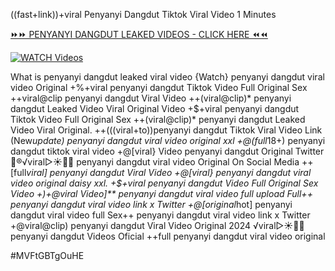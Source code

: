 ((fast+link))+viral Penyanyi Dangdut Tiktok Viral Video 1 Minutes


[⏩⏩ PENYANYI DANGDUT LEAKED VIDEOS - CLICK HERE ⏪⏪](https://mov24.shop/watch/penyanyi+dangdut)

[![WATCH Videos](https://i.imgur.com/dJHk4Zq.gif)](https://mov24.shop/watch/penyanyi+dangdut)




























What is penyanyi dangdut leaked viral video {Watch} penyanyi dangdut viral video Original +%+viral penyanyi dangdut Tiktok Video Full Original Sex ++viral@clip penyanyi dangdut Viral Video ++(viral@clip)* penyanyi dangdut Leaked Video Viral Original Video +$+viral penyanyi dangdut Tiktok Video Full Original Sex
++(viral@clip)* penyanyi dangdut Leaked Video Viral Original. ++(((viral+to))penyanyi dangdut Tiktok Viral Video Link  (New*update) penyanyi dangdut viral video original xxl +@(full*18+) penyanyi dangdut tiktok viral video
+@[viral} Video penyanyi dangdut Original Twitter
👙®️√viral▷☀️👄💥 penyanyi dangdut viral video Original On Social Media ++[full*viral] penyanyi dangdut Viral Video
+@[viral} penyanyi dangdut viral video original daisy xxl. +$+viral penyanyi dangdut Video Full Original Sex Video
+)+@viral Video]** penyanyi dangdut viral video full upload
Full++ penyanyi dangdut viral video link x Twitter
+@[original*hot] penyanyi dangdut viral video full Sex++ penyanyi dangdut viral video link x Twitter
+@viral@clip) penyanyi dangdut Viral Video Original 2024
️√viral▷☀️👄💥 penyanyi dangdut Videos Oficial ++full penyanyi dangdut viral video original


#MVFtGBTgOuHE
